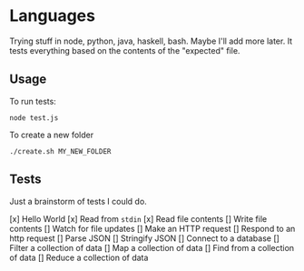 # Languages

Trying stuff in node, python, java, haskell, bash. Maybe I'll add more later. It tests everything based on the contents of the "expected" file.

## Usage

To run tests:
```
node test.js
```

To create a new folder
```
./create.sh MY_NEW_FOLDER
```

## Tests

Just a brainstorm of tests I could do.

[x] Hello World
[x] Read from `stdin`
[x] Read file contents
[] Write file contents
[] Watch for file updates
[] Make an HTTP request
[] Respond to an http request
[] Parse JSON
[] Stringify JSON
[] Connect to a database
[] Filter a collection of data
[] Map a collection of data
[] Find from a collection of data
[] Reduce a collection of data
